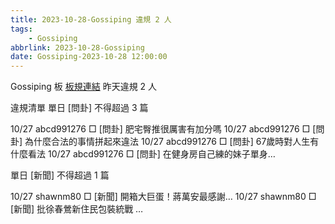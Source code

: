 ```yaml
---
title: 2023-10-28-Gossiping 違規 2 人
tags:
    - Gossiping
abbrlink: 2023-10-28-Gossiping
date: Gossiping-2023-10-28 12:00:00
---
```

Gossiping 板 [板規連結](https://www.ptt.cc/bbs/Gossiping/M.1637425085.A.07D.html)
昨天違規 2 人
<!-- more -->

違規清單
單日 [問卦] 不得超過 3 篇

10/27 abcd991276 □ [問卦] 肥宅臀推很厲害有加分嗎
10/27 abcd991276 □ [問卦] 為什麼合法的事情拼起來違法
10/27 abcd991276 □ [問卦] 67歲時對人生有什麼看法
10/27 abcd991276 □ [問卦] 在健身房自己練的妹子單身…

單日 [新聞] 不得超過 1 篇

10/27 shawnm80 □ [新聞] 開箱大巨蛋！蔣萬安最感謝…
10/27 shawnm80 □ [新聞] 批徐春鶯新住民包裝統戰 …